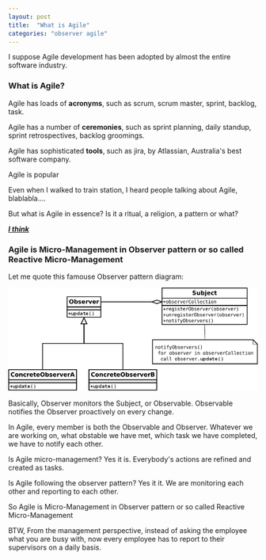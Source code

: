 ```yaml
---
layout: post
title:  "What is Agile"
categories: "observer agile"
---
```


I suppose Agile development has been adopted by almost the entire software industry. 

### What is Agile?

Agile has loads of **acronyms**, such as scrum, scrum master, sprint, backlog, task.

Agile has a number of **ceremonies**, such as sprint planning, daily standup, sprint retrospectives, backlog groomings. 

Agile has sophisticated **tools**, such as jira, by Atlassian, Australia's best software company.

Agile is popular

Even when I walked to train station, I heard people talking about Agile, blablabla....

But what is Agile in essence? Is it a ritual, a religion, a pattern or what?

<span style="text-decoration:underline">***I think***</span>

### Agile is Micro-Management in Observer pattern or so called Reactive Micro-Management

Let me quote this famouse Observer pattern diagram:

![Cascading Selector](/assets/2019-10-25-observer-pattern.png "observer pattern")

Basically, Observer monitors the Subject, or Observable. Observable notifies the Observer proactively on every change.

In Agile, every member is both the Observable and Observer. Whatever we are working on, what obstable we have met, which task we have completed, we have to notify each other.

Is Agile micro-management? Yes it is. Everybody's actions are refined and created as tasks.

Is Agile following the observer pattern? Yes it it. We are monitoring each other and reporting to each other.

So Agile is Micro-Management in Observer pattern or so called Reactive Micro-Management

BTW, From the management perspective, instead of asking the employee what you are busy with, now every employee has to report to their supervisors on a daily basis.